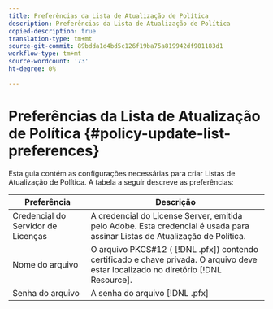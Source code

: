```yaml
---
title: Preferências da Lista de Atualização de Política
description: Preferências da Lista de Atualização de Política
copied-description: true
translation-type: tm+mt
source-git-commit: 89bdda1d4bd5c126f19ba75a819942df901183d1
workflow-type: tm+mt
source-wordcount: '73'
ht-degree: 0%

---
```



# Preferências da Lista de Atualização de Política {#policy-update-list-preferences}

Esta guia contém as configurações necessárias para criar Listas de Atualização de Política. A tabela a seguir descreve as preferências:

| Preferência | Descrição |
|---|---|
| Credencial do Servidor de Licenças | A credencial do License Server, emitida pelo Adobe. Esta credencial é usada para assinar Listas de Atualização de Política. |
| Nome do arquivo | O arquivo PKCS#12 ( [!DNL .pfx]) contendo certificado e chave privada. O arquivo deve estar localizado no diretório [!DNL Resource]. |
| Senha do arquivo | A senha do arquivo [!DNL .pfx] |

